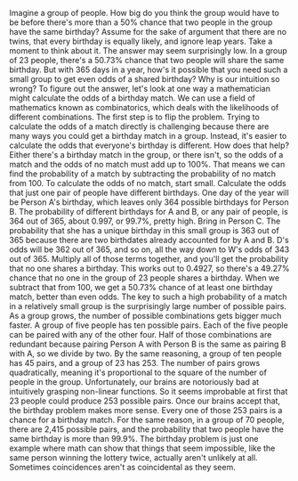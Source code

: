 
Imagine a group of people.
How big do you think the group
would have to be
before there&#39;s more than a 50% chance
that two people in the group
have the same birthday?
Assume for the sake of argument
that there are no twins,
that every birthday is equally likely,
and ignore leap years.
Take a moment to think about it.
The answer may seem surprisingly low.
In a group of 23 people,
there&#39;s a 50.73% chance that 
two people will share the same birthday.
But with 365 days in a year,
how&#39;s it possible that you need such
a small group
to get even odds of a shared birthday?
Why is our intuition so wrong?
To figure out the answer,
let&#39;s look at one way a mathematician
might calculate 
the odds of a birthday match.
We can use a field of mathematics
known as combinatorics,
which deals with the likelihoods
of different combinations.
The first step is to flip the problem.
Trying to calculate the odds 
of a match directly is challenging
because there are many ways you
could get a birthday match in a group.
Instead, it&#39;s easier to calculate the odds
that everyone&#39;s birthday is different.
How does that help?
Either there&#39;s a birthday match
in the group, or there isn&#39;t,
so the odds of a match
and the odds of no match
must add up to 100%.
That means we can find 
the probability of a match
by subtracting the probability
of no match from 100.
To calculate the odds of no match,
start small.
Calculate the odds that just one pair
of people have different birthdays.
One day of the year will be
Person A&#39;s birthday,
which leaves only 364 possible birthdays
for Person B.
The probability of different birthdays
for A and B, or any pair of people,
is 364 out of 365,
about 0.997, or 99.7%, pretty high.
Bring in Person C.
The probability that she has 
a unique birthday in this small group
is 363 out of 365
because there are two birthdates
already accounted for by A and B.
D&#39;s odds will be 362 out of 365,
and so on,
all the way down to W&#39;s odds
of 343 out of 365.
Multiply all of those terms together,
and you&#39;ll get the probability
that no one shares a birthday.
This works out to 0.4927,
so there&#39;s a 49.27% chance that no one in
the group of 23 people shares a birthday.
When we subtract that from 100,
we get a 50.73% chance
of at least one birthday match,
better than even odds.
The key to such a high probability 
of a match in a relatively small group
is the surprisingly large number
of possible pairs.
As a group grows, the number of possible 
combinations gets bigger much faster.
A group of five people 
has ten possible pairs.
Each of the five people can be paired
with any of the other four.
Half of those combinations are redundant
because pairing Person A with Person B
is the same as pairing B with A,
so we divide by two.
By the same reasoning,
a group of ten people has 45 pairs,
and a group of 23 has 253.
The number of pairs grows quadratically,
meaning it&#39;s proportional to the square
of the number of people in the group.
Unfortunately, our brains 
are notoriously bad
at intuitively grasping 
non-linear functions.
So it seems improbable at first that 23
people could produce 253 possible pairs.
Once our brains accept that,
the birthday problem makes more sense.
Every one of those 253 pairs is a chance
for a birthday match.
For the same reason,
in a group of 70 people,
there are 2,415 possible pairs,
and the probability that two people
have the same birthday is more than 99.9%.
The birthday problem is just one example
where math can show
that things that seem impossible,
like the same person winning
the lottery twice,
actually aren&#39;t unlikely at all.
Sometimes coincidences aren&#39;t
as coincidental as they seem.
